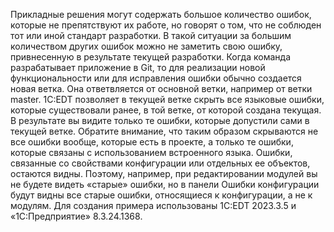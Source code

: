 Прикладные решения могут содержать большое количество ошибок, которые не препятствуют их работе, но говорят о том, что не соблюден тот или иной стандарт разработки. В такой ситуации за большим количеством других ошибок можно не заметить свою ошибку, привнесенную в результате текущей разработки.
Когда команда разрабатывает приложение в Git, то для реализации новой функциональности или для исправления ошибки обычно создается новая ветка. Она ответвляется от основной ветки, например от ветки master. 1C:EDT позволяет в текущей ветке скрыть все языковые ошибки, которые существовали ранее, в той ветке, от которой создана текущая. В результате вы видите только те ошибки, которые допустили сами в текущей ветке. 
Обратите внимание, что таким образом скрываются не все ошибки вообще, которые есть в проекте, а только те ошибки, которые связаны с использованием встроенного языка. Ошибки, связанные со свойствами конфигурации или отдельных ее объектов, остаются видны. Поэтому, например, при редактировании модулей вы не будете видеть «старые» ошибки, но в панели Ошибки конфигурации будут видны все старые ошибки, относящиеся к конфигурации, а не к модулям.
Для создания примера использованы 1C:EDT 2023.3.5 и «1С:Предприятие» 8.3.24.1368.
